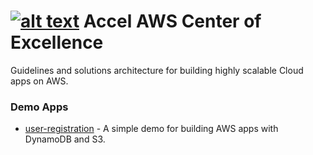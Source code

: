 
[![alt text](http://www.accelna.com/images/photo2.jpg "Accel North America")](http://www.accelna.com/)
Accel AWS Center of Excellence
==============================

Guidelines and solutions architecture for building highly scalable Cloud apps on AWS.

### Demo Apps
* [user-registration](https://github.com/AccelNA/aws-coe/tree/master/demos/user-registration) - A simple demo for building AWS apps with DynamoDB and S3.
